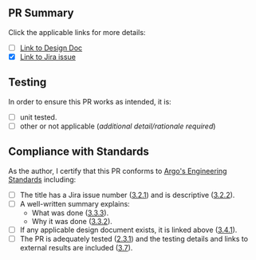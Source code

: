 ## PR Summary
<!-- Authors: Add a description immediately below this line, explaining what was done and why it was done, and check the applicable boxes below. -->

Click the applicable links for more details:

* [ ] [Link to Design Doc](https://docs.google.com/document/d/1cb3k99Cml_wDTtlLi-4raC1fVPqjEj-SDIN5qUqhs6I)
* [X] [Link to Jira issue](https://go/j/PROJ-XXX) <!-- Authors: Update required link. -->

## Testing
<!-- Authors: Add testing details here, explaining your overall strategy, and check the applicable boxes below. -->

In order to ensure this PR works as intended, it is:

* [ ] unit tested.
* [ ] other or not applicable (*additional detail/rationale required*)

## Compliance with Standards
<!-- Authors: Check each item below to certify that this PR is ready for review. -->

As the author, I certify that this PR conforms to [Argo's Engineering Standards](https://docs.argo.tools/software-development/coding-standards/argo-engineering-standards) including:

* [ ] The title has a Jira issue number ([3.2.1](https://docs.argo.tools/software-development/coding-standards/argo-engineering-standards#3-pull-request-structure)) and is descriptive ([3.2.2](https://docs.argo.tools/software-development/coding-standards/argo-engineering-standards#3-pull-request-structure)).
* [ ] A well-written summary explains:
  * What was done ([3.3.3](https://docs.argo.tools/software-development/coding-standards/argo-engineering-standards#3-pull-request-structure)).
  * Why it was done ([3.3.2](https://docs.argo.tools/software-development/coding-standards/argo-engineering-standards#3-pull-request-structure)).
* [ ] If any applicable design document exists, it is linked above ([3.4.1](https://docs.argo.tools/software-development/coding-standards/argo-engineering-standards#3-pull-request-structure)).
* [ ] The PR is adequately tested ([2.3.1](https://docs.argo.tools/software-development/coding-standards/argo-engineering-standards#23-testing)) and the testing details and links to external results are included ([3.7](https://docs.argo.tools/software-development/coding-standards/argo-engineering-standards#3-pull-request-structure)).

<!-- Authors: If this PR is not ready for review, please create a "Draft Pull Request" using the dropdown below. -->